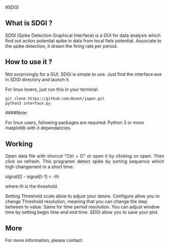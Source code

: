 #SDGI

## What is SDGI ?

SDGI (Spike Detection Graphical Interface) is a GUI for data analysis
which find out action potential spike in data from local fiels potential.
Associate to the spike detection, it drawn the firing rate per period.

## How to use it ? 

Not surprisingly for a GUI, SDGI is simple to use. 
Just find the interface.exe in SDGI directory and launch it.

For linux lovers, just run this in your terminal:

```bash
git clone https://github.com:Houet/japon.git
python3 interface.py
```

####Note:

For linux users, following packages are required: 
Python 3 or more
matplotlib with it dependancies


## Working

<p style="text-align:justify";>
Open data file with shorcut "Ctrl + O" or open it by clicking on open. Then click on refresh.
This programm detect spike by sorting sequence which high changement in a short time:

signal[t] - signal[t-1] < -th

where *th* is the threshold.

Setting Threshold scale allow to adjust your desire. Configure allow you to change Threshold resolution,
meaning that you can change the step between to value. Same for time period resolution. 
You can adjust window time by setting begin time and end time.
SDGI allow you to save your plot.
</p>

## More 

For more information, please contact. 

